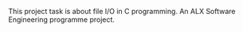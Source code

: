 This project task is about file I/O in C programming. An ALX Software Engineering programme project.
